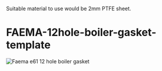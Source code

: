 Suitable material to use would be 2mm PTFE sheet.

# FAEMA-12hole-boiler-gasket-template

![Faema e61 12 hole boiler gasket](https://github.com/derekmccallum/FAEMA-12hole-boiler-gasket-template/assets/27998937/320e26c1-4317-467a-a2a3-9dea7935ecc4)
